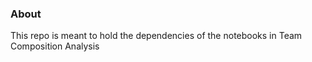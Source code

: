 ### About

This repo is meant to hold the dependencies of the notebooks in Team Composition Analysis
